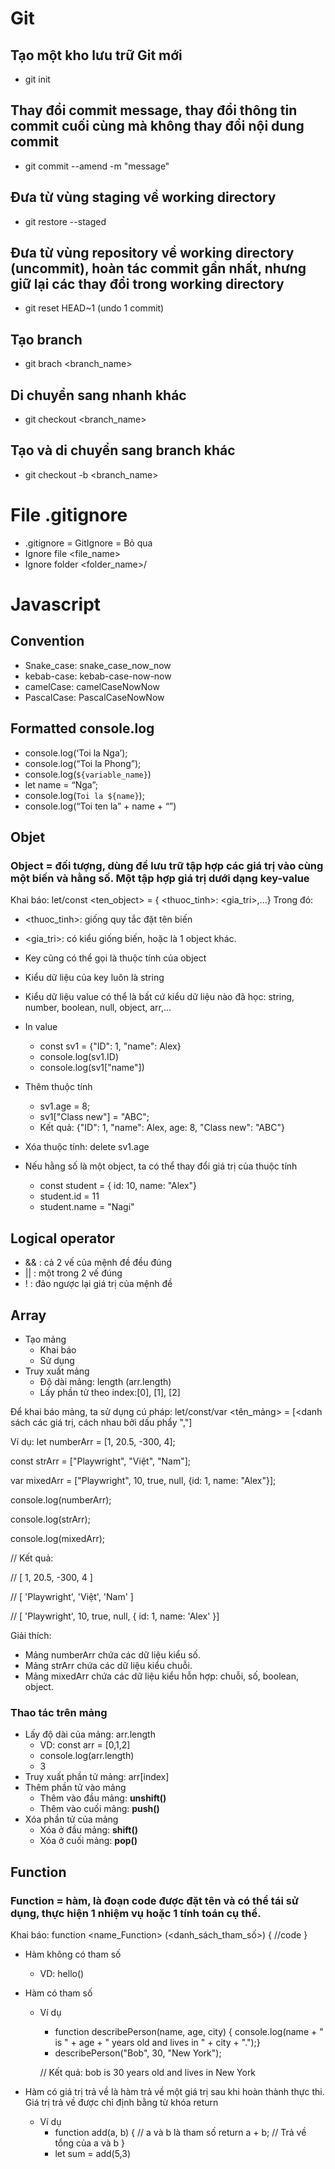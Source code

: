 # Git
## Tạo một kho lưu trữ Git mới
- git init

## Thay đổi commit message, thay đổi thông tin commit cuối cùng mà không thay đổi nội dung commit
- git commit --amend -m "message"

## Đưa từ vùng staging về working directory
- git restore --staged <file>

## Đưa từ vùng repository về working directory (uncommit), hoàn tác commit gần nhất, nhưng giữ lại các thay đổi trong working directory
- git reset HEAD~1 (undo 1 commit) 

## Tạo branch 
- git brach <branch_name>

## Di chuyển sang nhanh khác
- git checkout <branch_name>

## Tạo và di chuyển sang branch khác
- git checkout -b <branch_name>

# File .gitignore
- .gitignore = GitIgnore = Bỏ qua
- Ignore file <file_name>
- Ignore folder <folder_name>/

# Javascript
## Convention
- Snake_case: snake_case_now_now
- kebab-case: kebab-case-now-now
- camelCase: camelCaseNowNow
- PascalCase: PascalCaseNowNow

## Formatted console.log
- console.log(‘Toi la Nga’);
- console.log(“Toi la Phong”);
- console.log(`${variable_name}`)
- let name = “Nga”;
- console.log(`Toi la ${name}`);
- console.log(“Toi ten la” + name + “”)

## Objet
### Object = đối tượng, dùng để lưu trữ tập hợp các giá trị vào cùng một biến và hằng số. Một tập hợp giá trị dưới dạng key-value
Khai báo: let/const <ten_object> = { <thuoc_tinh>: <gia_tri>,...}
Trong đó:
- <thuoc_tinh>: giống quy tắc đặt tên biến
- <gia_tri>: có kiểu giống biến, hoặc là 1 object khác.

- Key cũng có thể gọi là thuộc tính của object
- Kiểu dữ liệu của key luôn là string
- Kiểu dữ liệu value có thể là bất cứ kiểu dữ liệu nào đã học: string, number, boolean, null, object, arr,...
- In value
  - const sv1 = {"ID": 1, "name": Alex}
  - console.log(sv1.ID)
  - console.log(sv1["name"])
- Thêm thuộc tính
  - sv1.age = 8;
  - sv1["Class new"] = "ABC";
  - Kết quả: {"ID": 1, "name": Alex, age: 8, "Class new": "ABC"}
- Xóa thuộc tính: delete sv1.age 
- Nếu hằng số là một object, ta có thể thay đổi giá trị của thuộc tính
  - const student = { id: 10, name: "Alex"}
  - student.id = 11
  - student.name = "Nagi"

## Logical operator
- && : cả 2 vế của mệnh đề đều đúng
- || : một trong 2 vế đúng
- ! : đảo ngược lại giá trị của mệnh đề


## Array
- Tạo mảng
    - Khai báo
    - Sử dụng
- Truy xuất mảng
    - Độ dài mảng: length (arr.length)
    - Lấy phần tử theo index:[0], [1], [2]

Để khai báo mảng, ta sử dụng cú pháp:
let/const/var <tên_mảng> = [<danh sách các giá trị, cách nhau bởi dấu phẩy ","]

Ví dụ:
let numberArr = [1, 20.5, -300, 4];

const strArr = ["Playwright", "Việt", "Nam"];

var mixedArr = ["Playwright", 10, true, null, {id: 1, name: "Alex"}];

console.log(numberArr);

console.log(strArr);

console.log(mixedArr);

// Kết quả:

// [ 1, 20.5, -300, 4 ]

// [ 'Playwright', 'Việt', 'Nam' ]

// [ 'Playwright', 10, true, null, { id: 1, name: 'Alex' }]

Giải thích:
- Mảng numberArr chứa các dữ liệu kiểu số.
- Mảng strArr chứa các dữ liệu kiểu chuỗi.
- Mảng mixedArr chứa các dữ liệu kiểu hỗn hợp: chuỗi, số, boolean, object.
### Thao tác trên mảng
- Lấy độ dài của mảng: arr.length
  - VD: const arr = [0,1,2]
  - console.log(arr.length)
  - 3
- Truy xuất phần tử mảng: arr[index]
- Thêm phần tử vào mảng 
  - Thêm vào đầu mảng: **unshift()**
  - Thêm vào cuối mảng: **push()**
- Xóa phần tử của mảng
  - Xóa ở đầu mảng: **shift()**
  - Xóa ở cuối mảng: **pop()**

## Function
### Function = hàm, là đoạn code được đặt tên và có thể tái sử dụng, thực hiện 1 nhiệm vụ hoặc 1 tính toán cụ thể.
Khai báo: function <name_Function> (<danh_sách_tham_số>)
{
    //code
}

- Hàm không có tham số 
    - VD: hello()

- Hàm có tham số
    - Ví dụ
        - function describePerson(name, age, city) {
        console.log(name + " is " + age + " years old and lives in " + city + ".");}
        - describePerson("Bob", 30, "New York");
        
        // Kết quả: bob is 30 years old and lives in New York

- Hàm có giá trị trả về
là hàm trả về một giá trị sau khi hoàn thành thực thi. Giá trị trả về được chỉ định bằng từ khóa return
    - Ví dụ
        - function add(a, b) { // a và b là tham số
        return a + b; // Trả về tổng của a và b }
        - let sum = add(5,3)